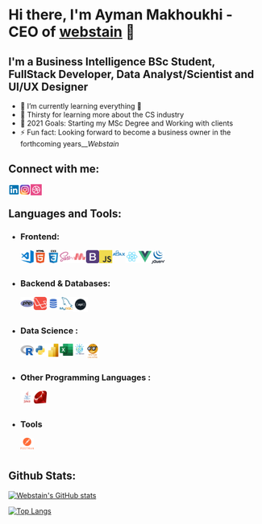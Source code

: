# Hi there, I'm Ayman Makhoukhi - CEO of [webstain][instagram] 👋

## I'm a Business Intelligence BSc Student, FullStack Developer, Data Analyst/Scientist and UI/UX Designer

- 🌱 I’m currently learning everything 🤣
- 👯 Thirsty for learning more about the CS industry
- 🥅 2021 Goals: Starting my MSc Degree and Working with clients
- ⚡ Fun fact: Looking forward to become a business owner in the forthcoming years__<i>Webstain</i>

## Connect with me:

[<img align="left" alt="Ayman MAKHOUKHI | LinkedIn" width="22px" src="./icons/linkedin.png" />][linkedin]
[<img align="left" alt="Webstain | Instagram" width="22px" src="./icons/instagram.png" />][instagram]
[<img align="left" alt="Ayman Makhoukhi | Dribble" width="22px" src="./icons/dribble.png" />][dribbble]


<!-- [<img align="left" alt="webstain.com" width="22px" src="https://raw.githubusercontent.com/iconic/open-iconic/master/svg/globe.svg" />][website] -->

<br />

## Languages and Tools: <br />
- ### Frontend:

  <img align="left" alt="Visual Studio Code" width="26px" src="https://raw.githubusercontent.com/github/explore/80688e429a7d4ef2fca1e82350fe8e3517d3494d/topics/visual-studio-code/visual-studio-code.png" />

  <img align="left" alt="HTML5" width="26px" src="https://raw.githubusercontent.com/github/explore/80688e429a7d4ef2fca1e82350fe8e3517d3494d/topics/html/html.png" />

  <img align="left" alt="CSS3" width="26px" src="https://raw.githubusercontent.com/github/explore/80688e429a7d4ef2fca1e82350fe8e3517d3494d/topics/css/css.png" />

  <img align="left" alt="Sass" width="26px" src="https://raw.githubusercontent.com/github/explore/80688e429a7d4ef2fca1e82350fe8e3517d3494d/topics/sass/sass.png" />

  <img align="left" alt="MaterializeCSS" width="26px" src="./icons/materialize.png" />


  <img align="left" alt="Bootstrap" width="26px" src="https://raw.githubusercontent.com/github/explore/80688e429a7d4ef2fca1e82350fe8e3517d3494d/topics/bootstrap/bootstrap.png" />


  <img align="left" alt="JavaScript" width="26px" src="https://raw.githubusercontent.com/github/explore/80688e429a7d4ef2fca1e82350fe8e3517d3494d/topics/javascript/javascript.png" />

  <img align="left" alt="Ajax" width="26px" src="./icons/ajax.png" />

  <img align="left" alt="React" width="26px" src="https://raw.githubusercontent.com/github/explore/80688e429a7d4ef2fca1e82350fe8e3517d3494d/topics/react/react.png" />

  <img align="left" alt="Vue" width="26px" src="https://raw.githubusercontent.com/github/explore/80688e429a7d4ef2fca1e82350fe8e3517d3494d/topics/vue/vue.png" />

  <img align="left" alt="jquery" width="26px" src="./icons/jquery.png" />


<br /> <br />

- ### Backend & Databases:

    <img align="left" alt="PHP" width="26px" src="https://raw.githubusercontent.com/github/explore/80688e429a7d4ef2fca1e82350fe8e3517d3494d/topics/php/php.png" />

    <img align="left" alt="Laravel" width="26px" src="./icons/laravel.png" />

    <img align="left" alt="SQL" width="26px" src="https://raw.githubusercontent.com/github/explore/80688e429a7d4ef2fca1e82350fe8e3517d3494d/topics/sql/sql.png" />

    <img align="left" alt="MySQL" width="26px" src="./icons/mysql.png" />

    <img align="left" alt="Oracle" width="30px" src="./icons/api.png" />

<br /> <br />

- ### Data Science :

  <img align="left" alt="R" width="26px" src="https://raw.githubusercontent.com/github/explore/80688e429a7d4ef2fca1e82350fe8e3517d3494d/topics/r/r.png" />

  <img align="left" alt="Python" width="26px" src="https://raw.githubusercontent.com/github/explore/80688e429a7d4ef2fca1e82350fe8e3517d3494d/topics/python/python.png" />

  <img align="left" alt="Orange" width="26px" src="./icons/powerbi.png" />

  <img align="left" alt="Orange" width="26px" src="./icons/excel.png" />

  <img align="left" alt="IBM Watson" width="26px" src="./icons/ibm-watson.png" />

  <img align="left" alt="Orange" width="26px" src="./icons/orange.png" />

<br /><br />

- ### Other Programming Languages :

  <img align="left" alt="java" width="26px" src="./icons/java.png" />
  <img align="left" alt="ruby" width="26px" src="./icons/ruby.png" />

<br /><br />

- ### Tools
    <img align="left" alt="ruby" width="26px" src="./icons/postman.png" />

<br /><br />

## Github Stats:

[![Webstain's GitHub stats](https://github-readme-stats.vercel.app/api?username=Webstain&show_icons=true&theme=jolly)](https://github.com/anuraghazra/github-readme-stats) 

[![Top Langs](https://github-readme-stats.vercel.app/api/top-langs/?username=Webstain&langs_count=10&layout=compact&theme=jolly)](https://github.com/anuraghazra/github-readme-stats)



[website]: https://webstain.netlify.app/
[instagram]: https://www.instagram.com/thewebstain/
[linkedin]: https://www.linkedin.com/in/ayman-makhoukhi-81701a214/
[dribbble]: https://dribbble.com/AymanMak
[medium]: https://medium.com/@webstain20